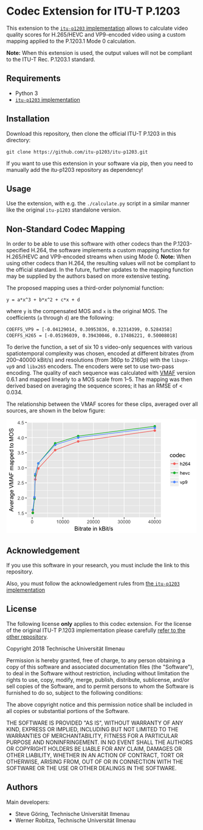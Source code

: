 # Codec Extension for ITU-T P.1203

This extension to the [`itu-p1203` implementation](https://github.com/itu-p1203/itu-p1203) allows to calculate video quality scores for H.265/HEVC and VP9-encoded video using a custom mapping applied to the P.1203.1 Mode 0 calculation.

**Note:** When this extension is used, the output values will not be compliant to the ITU-T Rec. P.1203.1 standard.

## Requirements

- Python 3
- [`itu-p1203` implementation](https://github.com/itu-p1203/itu-p1203)

## Installation

Download this repository, then clone the official ITU-T P.1203 in this directory:

```
git clone https://github.com/itu-p1203/itu-p1203.git
```

If you want to use this extension in your software via pip, then you need to manually add the itu-p1203 repository as dependency!

## Usage

Use the extension, with e.g. the `./calculate.py` script in a similar manner like the original `itu-p1203` standalone version.

## Non-Standard Codec Mapping

In order to be able to use this software with other codecs than the P.1203-specified H.264, the software implements a custom mapping function for H.265/HEVC and VP9-encoded streams when using Mode 0. **Note:** When using other codecs than H.264, the resulting values will not be compliant to the official standard. In the future, further updates to the mapping function may be supplied by the authors based on more extensive testing.

The proposed mapping uses a third-order polynomial function:

    y = a*x^3 + b*x^2 + c*x + d

where `y` is the compensated MOS and `x` is the original MOS. The coefficients (`a` through `d`) are the following:

    COEFFS_VP9 = [-0.04129014, 0.30953836, 0.32314399, 0.5284358]
    COEFFS_H265 = [-0.05196039, 0.39430046, 0.17486221, 0.50008018]

To derive the function, a set of six 10 s video-only sequences with various spatiotemporal complexity was chosen, encoded at different bitrates (from 200–40000 kBit/s) and resolutions (from 360p to 2160p) with the `libvpx-vp9` and `libx265` encoders. The encoders were set to use two-pass encoding. The quality of each sequence was calculated with [VMAF](https://github.com/Netflix/vmaf) version 0.6.1 and mapped linearly to a MOS scale from 1–5. The mapping was then derived based on averaging the sequence scores; it has an RMSE of < 0.034.

The relationship between the VMAF scores for these clips, averaged over all sources, are shown in the below figure:

![](doc/mapping.png)

## Acknowledgement

If you use this software in your research, you must include the link to this repository.

Also, you must follow the acknowledgement rules from [the `itu-p1203` implementation](https://github.com/itu-p1203/itu-p1203/#acknowledgement)

## License

The following license **only** applies to this codec extension. For the license of the original ITU-T P.1203 implementation please carefully [refer to the other repository](https://github.com/itu-p1203/itu-p1203/#license).

Copyright 2018 Technische Universität Ilmenau

Permission is hereby granted, free of charge, to any person obtaining a copy of this software and associated documentation files (the "Software"), to deal in the Software without restriction, including without limitation the rights to use, copy, modify, merge, publish, distribute, sublicense, and/or sell copies of the Software, and to permit persons to whom the Software is furnished to do so, subject to the following conditions:

The above copyright notice and this permission notice shall be included in all copies or substantial portions of the Software.

THE SOFTWARE IS PROVIDED "AS IS", WITHOUT WARRANTY OF ANY KIND, EXPRESS OR IMPLIED, INCLUDING BUT NOT LIMITED TO THE WARRANTIES OF MERCHANTABILITY, FITNESS FOR A PARTICULAR PURPOSE AND NONINFRINGEMENT. IN NO EVENT SHALL THE AUTHORS OR COPYRIGHT HOLDERS BE LIABLE FOR ANY CLAIM, DAMAGES OR OTHER LIABILITY, WHETHER IN AN ACTION OF CONTRACT, TORT OR OTHERWISE, ARISING FROM, OUT OF OR IN CONNECTION WITH THE SOFTWARE OR THE USE OR OTHER DEALINGS IN THE SOFTWARE.

## Authors

Main developers:

* Steve Göring, Technische Universität Ilmenau
* Werner Robitza, Technische Universität Ilmenau